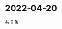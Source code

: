 # 2022-04-20

共 0 条

<!-- BEGIN WEIBO -->
<!-- 最后更新时间 Wed Apr 20 2022 19:11:18 GMT+0800 (China Standard Time) -->

<!-- END WEIBO -->
